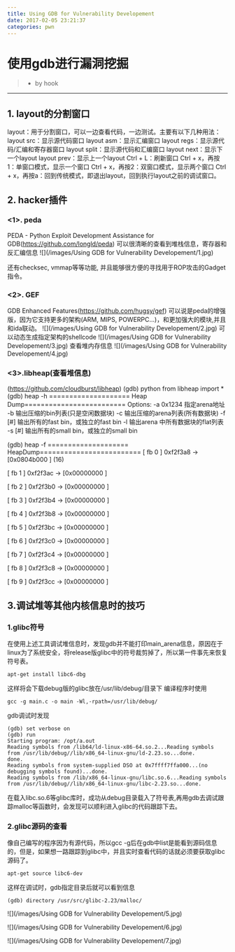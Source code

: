 ```yaml
---
title: Using GDB for Vulnerability Developement 
date: 2017-02-05 23:21:37
categories: pwn
---
```


# 使用gdb进行漏洞挖掘
> - by hook

-------
## 1. layout的分割窗口
layout：用于分割窗口，可以一边查看代码，一边测试。主要有以下几种用法：
layout src：显示源代码窗口
layout asm：显示汇编窗口
layout regs：显示源代码/汇编和寄存器窗口
layout split：显示源代码和汇编窗口
layout next：显示下一个layout
layout prev：显示上一个layout
Ctrl + L：刷新窗口
Ctrl + x，再按1：单窗口模式，显示一个窗口
Ctrl + x，再按2：双窗口模式，显示两个窗口
Ctrl + x，再按a：回到传统模式，即退出layout，回到执行layout之前的调试窗口。
## 2. hacker插件
### <1>. peda
PEDA - Python Exploit Development Assistance for GDB(https://github.com/longld/peda)
可以很清晰的查看到堆栈信息，寄存器和反汇编信息
![](/images/Using GDB for Vulnerability Developement/1.jpg)

还有checksec, vmmap等等功能, 并且能够很方便的寻找用于ROP攻击的Gadget指令。

### <2>. GEF
GDB Enhanced Features(https://github.com/hugsy/gef)
可以说是peda的增强版，因为它支持更多的架构(ARM, MIPS, POWERPC...)，和更加强大的模块,并且和ida联动。
![](/images/Using GDB for Vulnerability Developement/2.jpg)
可以动态生成指定架构的shellcode
![](/images/Using GDB for Vulnerability Developement/3.jpg)
查看堆内存信息
![](/images/Using GDB for Vulnerability Developement/4.jpg)

### <3>.libheap(查看堆信息)
(https://github.com/cloudburst/libheap)
(gdb) python from libheap import *
(gdb) heap -h
==================== Heap Dump=========================
Options:
  -a 0x1234 指定arena地址
  -b        输出压缩的bin列表(只是空闲数据块)
  -c        输出压缩的arena列表(所有数据块)
  -f [#]    输出所有的fast bin，或独立的fast bin
  -l        输出arena 中所有数据块的flat列表
  -s [#]    输出所有的small bin，或独立的small bin
  
(gdb) heap -f
==================== HeapDump=========================
[ fb  0 ] 0xf2f3a8 -> [0x0804b000 ] (16)

[ fb  1 ] 0xf2f3ac -> [0x00000000 ]

[ fb  2 ] 0xf2f3b0 -> [0x00000000 ]

[ fb  3 ] 0xf2f3b4 -> [0x00000000 ]

[ fb  4 ] 0xf2f3b8 -> [0x00000000 ]

[ fb  5 ] 0xf2f3bc -> [0x00000000 ]

[ fb  6 ] 0xf2f3c0 -> [0x00000000 ]

[ fb  7 ] 0xf2f3c4 -> [0x00000000 ]

[ fb  8 ] 0xf2f3c8 -> [0x00000000 ]

[ fb  9 ] 0xf2f3cc -> [0x00000000 ]
## 3.调试堆等其他内核信息时的技巧
### 1.glibc符号
在使用上述工具调试堆信息时，发现gdb并不能打印main_arena信息，原因在于linux为了系统安全，将release版glibc中的符号裁剪掉了，所以第一件事先来恢复符号表。
```
apt-get install libc6-dbg
```
这样将会下载debug版的glibc放在/usr/lib/debug/目录下
编译程序时使用
```
gcc -g main.c -o main -Wl,-rpath=/usr/lib/debug/
```
gdb调试时发现
```
(gdb) set verbose on
(gdb) run
Starting program: /opt/a.out 
Reading symbols from /lib64/ld-linux-x86-64.so.2...Reading symbols from /usr/lib/debug//lib/x86_64-linux-gnu/ld-2.23.so...done.
done.
Reading symbols from system-supplied DSO at 0x7ffff7ffa000...(no debugging symbols found)...done.
Reading symbols from /lib/x86_64-linux-gnu/libc.so.6...Reading symbols from /usr/lib/debug//lib/x86_64-linux-gnu/libc-2.23.so...done.
```
在载入libc.so.6等glibc库时，成功从debug目录载入了符号表,再用gdb去调试跟踪malloc等函数时，会发现可以顺利进入glibc的代码跟踪下去。
### 2.glibc源码的查看
像自己编写的程序因为有源代码，所以gcc -g后在gdb中list是能看到源码信息的，但是，如果想一路跟踪到glibc中，并且实时查看代码的话就必须要获取glibc源码了。
```
apt-get source libc6-dev
```
这样在调试时，gdb指定目录后就可以看到信息
```
(gdb) directory /usr/src/glibc-2.23/malloc/
```
![](/images/Using GDB for Vulnerability Developement/5.jpg)

![](/images/Using GDB for Vulnerability Developement/6.jpg)

![](/images/Using GDB for Vulnerability Developement/7.jpg)





